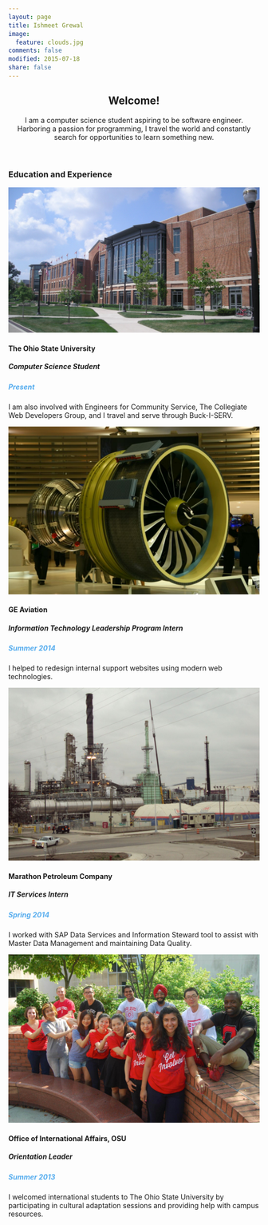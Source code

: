 ```yaml
---
layout: page
title: Ishmeet Grewal
image:
  feature: clouds.jpg
comments: false
modified: 2015-07-18
share: false
---
```


<!-- One -->
<section id="one">
  <div class="container">
    <header class="major">
      <h2>Welcome!</h2>
      <p>I am a computer science student aspiring to be software engineer. Harboring a passion for programming, I travel the world and constantly search for opportunities to learn something new.</p>
    </header>
  </div>
</section>

<!-- Two -->
<section id="two">
  <div class="container">
    <h3>Education and Experience</h3>
    <div class="features">
      <article>
        <a href="http://www.osu.edu" class="image"><img src="public/images/osu.jpg" alt="" /></a>
        <div class="inner">
          <h4>The Ohio State University</h4>
          <h5>Computer Science Student</h5>
          <h5 style="color:#55ACEE">Present</h5>
          <p>I am also involved with Engineers for Community Service, The Collegiate Web Developers Group, and I travel and serve through Buck-I-SERV.</p>
        </div>
      </article>
      <article>
        <a href="http://www.geaviation.com/" class="image"><img src="public/images/ge.jpg" alt="" /></a>
        <div class="inner">
          <h4>GE Aviation</h4>
          <h5>Information Technology Leadership Program Intern</h5>
          <h5 style="color:#55ACEE">Summer 2014</h5>
          <p>I helped to redesign internal support websites using modern web technologies.</p>
        </div>
      </article>
      <article>
        <a href="http://www.marathonpetroleum.com/" class="image"><img src="public/images/marathon.jpg" alt="" /></a>
        <div class="inner">
          <h4>Marathon Petroleum Company</h4>
          <h5>IT Services Intern</h5>
          <h5 style="color:#55ACEE">Spring 2014</h5>
          <p>I worked with SAP Data Services and Information Steward tool to assist with Master Data Management and maintaining Data Quality.</p>
        </div>
      </article>
      <article>
        <a href="http://oia.osu.edu/" class="image"><img src="public/images/oia.jpg" alt="" /></a>
        <div class="inner">
          <h4>Office of International Affairs, OSU</h4>
          <h5>Orientation Leader</h5>
          <h5 style="color:#55ACEE">Summer 2013</h5>
          <p>I welcomed international students to The Ohio State University by participating in cultural adaptation sessions and providing help with campus resources.</p>
        </div>
      </article>
    </div>
  </div>
</section>